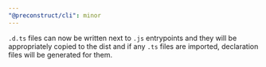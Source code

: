 ```yaml
---
"@preconstruct/cli": minor
---
```


`.d.ts` files can now be written next to `.js` entrypoints and they will be appropriately copied to the dist and if any `.ts` files are imported, declaration files will be generated for them.
